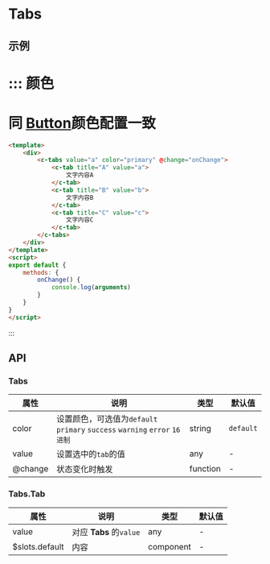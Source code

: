 # Tabs

## 示例



::: 颜色
===
同 [**Button**](#/button)颜色配置一致
===
```html
<template>
	<div>
		<c-tabs value="a" color="primary" @change="onChange">
			<c-tab title="A" value="a">
				文字内容A
			</c-tab>
			<c-tab title="B" value="b">
				文字内容B
			</c-tab>
			<c-tab title="C" value="c">
				文字内容C
			</c-tab>
		</c-tabs>
	</div>
</template>
<script>
export default {
	methods: {
		onChange() {
			console.log(arguments)
		}
	}
}
</script>
```
:::

## API

### Tabs

| 属性      | 说明                                       | 类型       | 默认值   |
| ------- | ---------------------------------------- | -------- | ----- |
| color   | 设置颜色，可选值为`default` `primary` `success` `warning` `error` `16进制` | string   | `default`     |
| value | 设置选中的`tab`的值                                 | any   | - |
| @change | 状态变化时触发                                  | function | -     |



### Tabs.Tab

| 属性      | 说明                                       | 类型       | 默认值   |
| ------- | ---------------------------------------- | -------- | ----- |
| value | 对应 **Tabs** 的`value`                          | any   | - |
| $slots.default | 内容                                  | component | -     |
